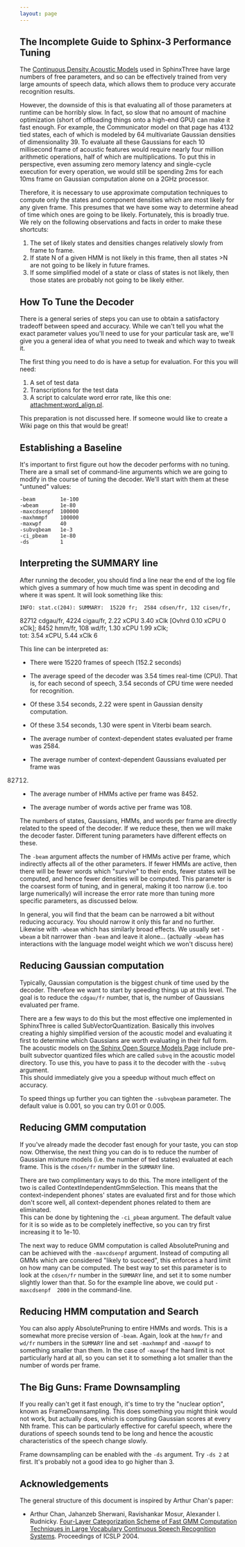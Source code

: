 ```yaml
---
layout: page 
---
```

## The Incomplete Guide to Sphinx-3 Performance Tuning

The [Continuous Density Acoustic 
Models](http://www.speech.cs.cmu.edu/sphinx/models/) used in SphinxThree have 
large numbers of free parameters, and so can be effectively trained from very 
large amounts of speech data, which allows them to produce very accurate 
recognition results.

However, the downside of this is that evaluating all of those parameters at 
runtime can be horribly slow.  In fact, so slow that no amount of machine 
optimization (short of offloading things onto a high-end GPU) can make it fast 
enough.  For example, the Communicator model on that page has 4132 tied states, 
each of which is modeled by 64 multivariate Gaussian densities of 
dimensionality 39.  To evaluate all these Gaussians for each 10 millisecond 
frame of acoustic features would require nearly four million arithmetic 
operations, half of which are multiplications.  To put this in perspective, 
even assuming zero memory latency and single-cycle execution for every 
operation, we would still be spending 2ms for each 10ms frame on Gaussian 
computation alone on a 2GHz processor.

Therefore, it is necessary to use approximate computation techniques to compute 
only the states and component densities which are most likely for any given 
frame.  This presumes that we have some way to determine ahead of time which 
ones are going to be likely.  Fortunately, this is broadly true.  We rely on 
the following observations and facts in order to make these shortcuts:

 1.  The set of likely states and densities changes relatively slowly from 
frame to frame.
 2.  If state N of a given HMM is not likely in this frame, then all states >N 
are not going to be likely in future frames.
 3.  If some simplified model of a state or class of states is not likely, then 
those states are probably not going to be likely either.

## How To Tune the Decoder

There is a general series of steps you can use to obtain a satisfactory 
tradeoff between speed and accuracy.  While we can't tell you what the exact 
parameter values you'll need to use for your particular task are, we'll give 
you a general idea of what you need to tweak and which way to tweak it.

The first thing you need to do is have a setup for evaluation.  For this you 
will need:

 1.  A set of test data
 2.  Transcriptions for the test data
 3.  A script to calculate word error rate, like this one: 
[attachment:word_align.pl](attachment/word_align.pl).

This preparation is not discussed here.  If someone would like to create a Wiki 
page on this that would be great!

## Establishing a Baseline

It's important to first figure out how the decoder performs with no tuning.  
There are a small set of command-line arguments which we are going to modify in 
the course of tuning the decoder.  We'll start with them at these "untuned" 
values:

	
	-beam        1e-100
	-wbeam       1e-80
	-maxcdsenpf  100000
	-maxhmmpf    100000
	-maxwpf      40
	-subvqbeam   1e-3
	-ci_pbeam    1e-80
	-ds          1


## Interpreting the SUMMARY line

After running the decoder, you should find a line near the end of the log file 
which gives a summary of how much time was spent in decoding and where it was 
spent.  It will look something like this:

	
	INFO: stat.c(204): SUMMARY:  15220 fr;  2584 cdsen/fr, 132 cisen/fr, 
82712 cdgau/fr, 4224 cigau/fr, 
	2.22 xCPU 3.40 xClk [Ovhrd 0.10 xCPU  0 xClk];  8452 hmm/fr, 108 wd/fr, 
1.30 xCPU 1.99 xClk;  
	tot: 3.54 xCPU, 5.44 xClk 6

This line can be interpreted as:


*  There were 15220 frames of speech (152.2 seconds)

*  The average speed of the decoder was 3.54 times real-time (CPU).  That is, 
for each second of speech, 3.54 seconds of CPU time were needed for recognition.

*  Of these 3.54 seconds, 2.22 were spent in Gaussian density computation.

*  Of these 3.54 seconds, 1.30 were spent in Viterbi beam search.

*  The average number of context-dependent states evaluated per frame was 2584.

*  The average number of context-dependent Gaussians evaluated per frame was 
82712.

*  The average number of HMMs active per frame was 8452.

*  The average number of words active per frame was 108.

The numbers of states, Gaussians, HMMs, and words per frame are directly 
related to the speed of the decoder.  If we reduce these, then we will make the 
decoder faster.  Different tuning parameters have different effects on these.

The `-beam` argument affects the number of HMMs active per frame, which 
indirectly affects all of the other parameters.  If fewer HMMs are active, then 
there will be fewer words which "survive" to their ends, fewer states will be 
computed, and hence fewer densities will be computed.  This parameter is the 
coarsest form of tuning, and in general, making it too narrow (i.e. too large 
numerically) will increase the error rate more than tuning more specific 
parameters, as discussed below.

In general, you will find that the beam can be narrowed a bit without reducing 
accuracy.  You should narrow it only this far and no further.  Likewise with 
`-wbeam` which has similarly broad effects.  We usually set `-wbeam` a bit 
narrower than `-beam` and leave it alone...  (actually `-wbeam` has 
interactions with the language model weight which we won't discuss here)

## Reducing Gaussian computation

Typically, Gaussian computation is the biggest chunk of time used by the 
decoder.  Therefore we want to start by speeding things up at this level.  The 
goal is to reduce the `cdgau/fr` number, that is, the number of Gaussians 
evaluated per frame.

There are a few ways to do this but the most effective one implemented in 
SphinxThree is called SubVectorQuantization.  Basically this involves creating 
a highly simplified version of the acoustic model and evaluating it first to 
determine which Gaussians are worth evaluating in their full form.  The 
acoustic models on [the Sphinx Open Source Models 
Page](http://www.speech.cs.cmu.edu/sphinx/models/) include pre-built subvector 
quantized files which are called `subvq` in the acoustic model directory.  To 
use this, you have to pass it to the decoder with the `-subvq` argument.  
This should immediately give you a speedup without much effect on accuracy.

To speed things up further you can tighten the `-subvqbeam` parameter.  The 
default value is 0.001, so you can try 0.01 or 0.005.

## Reducing GMM computation

If you've already made the decoder fast enough for your taste, you can stop 
now.  Otherwise, the next thing you can do is to reduce the number of Gaussian 
mixture models (i.e. the number of tied states) evaluated at each frame.  This 
is the `cdsen/fr` number in the `SUMMARY` line.

There are two complimentary ways to do this.  The more intelligent of the two 
is called ContextIndependentGmmSelection.  This means that the 
context-independent phones' states are evaluated first and  for those which 
don't score well, all context-dependent phones related to them are eliminated.  
This can be done by tightening the `-ci_pbeam` argument.  The default value 
for it is so wide as to be completely ineffective, so you can try first 
increasing it to 1e-10.

The next way to reduce GMM computation is called AbsolutePruning and can be 
achieved with the `-maxcdsenpf` argument.  Instead of computing all GMMs 
which are considered "likely to succeed", this enforces a hard limit on how 
many can be computed.  The best way to set this parameter is to look at the 
`cdsen/fr` number in the `SUMMARY` line, and set it to some number slightly 
lower than that.  So for the example line above, we could put `-maxcdsenpf 
2000` in the command-line.

## Reducing HMM computation and Search

You can also apply AbsolutePruning to entire HMMs and words.  This is a 
somewhat more precise version of `-beam`.  Again, look at the `hmm/fr` and 
`wd/fr` numbers in the `SUMMARY` line and set `-maxhmmpf` and `-maxwpf` 
to something smaller than them.  In the case of `-maxwpf` the hard limit is 
not particularly hard at all, so you can set it to something a lot smaller than 
the number of words per frame.

## The Big Guns: Frame Downsampling

If you really can't get it fast enough, it's time to try the "nuclear option", 
known as FrameDownsampling.  This does something you might think would not 
work, but actually does, which is computing Gaussian scores at every Nth frame. 
 This can be particularly effective for careful speech, where the durations of 
speech sounds tend to be long and hence the acoustic characteristics of the 
speech change slowly.

Frame downsampling can be enabled with the `-ds` argument.  Try `-ds 2` at 
first.  It's probably not a good idea to go higher than 3.

## Acknowledgements

The general structure of this document is inspired by Arthur Chan's paper:

 * Arthur Chan, Jahanzeb Sherwani, Ravishankar Mosur, Alexander I. Rudnicky. 
[Four-Layer Categorization Scheme of Fast GMM Computation Techniques in Large 
Vocabulary Continuous Speech Recognition 
Systems](http://www.cs.cmu.edu/~jsherwan/pubs/icslp2004.pdf).  Proceedings of 
ICSLP 2004.

